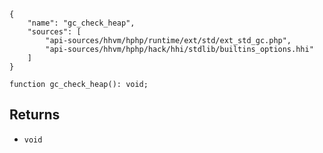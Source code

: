 ``` yamlmeta
{
    "name": "gc_check_heap",
    "sources": [
        "api-sources/hhvm/hphp/runtime/ext/std/ext_std_gc.php",
        "api-sources/hhvm/hphp/hack/hhi/stdlib/builtins_options.hhi"
    ]
}
```




``` Hack
function gc_check_heap(): void;
```




## Returns




+ ` void `
<!-- HHAPIDOC -->

